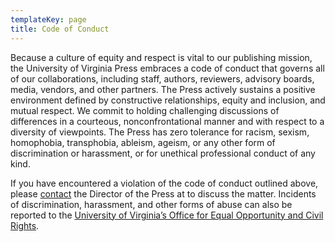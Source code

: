 ```yaml
---
templateKey: page
title: Code of Conduct
---
```

Because a culture of equity and respect is vital to our publishing mission, the University of Virginia Press embraces a code of conduct that governs all of our collaborations, including staff, authors, reviewers, advisory boards, media, vendors, and other partners. The Press actively sustains a positive environment defined by constructive relationships, equity and inclusion, and mutual respect. We commit to holding challenging discussions of differences in a courteous, nonconfrontational manner and with respect to a diversity of viewpoints. The Press has zero tolerance for racism, sexism, homophobia, transphobia, ableism, ageism, or any other form of discrimination or harassment, or for unethical professional conduct of any kind.

If you have encountered a violation of the code of conduct outlined above, please [contact](mailto:smoomaw@virginia.edu) the Director of the Press at to discuss the matter. Incidents of discrimination, harassment, and other forms of abuse can also be reported to the [University of Virginia’s Office for Equal Opportunity and Civil Rights](https://eocr.virginia.edu/).